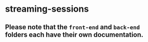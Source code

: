 # streaming-sessions

## Please note that the `front-end` and `back-end` folders each have their own documentation.

